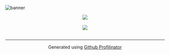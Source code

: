 ![banner](https://user-images.githubusercontent.com/28801003/87854706-51fca300-c91c-11ea-8c9b-37e322504e1e.png)


<div align="center"><img src="https://spotify-github-profile.vercel.app/api/view?uid=214cmtrkqj7bpriccw6xnbusa&cover_image=true&theme=default&show_offline=false&background_color=121212" /></div>  

<br/>  

<div align="center">
<img src="https://komarev.com/ghpvc/?username=enzshew&&style=flat-square" align="center" />
</div>  
  

<br/>  


----
<div align="center">Generated using <a href="https://profilinator.rishav.dev/" target="_blank">Github Profilinator</a></div>
